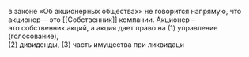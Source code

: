 в законе «Об акционерных обществах» не говорится напрямую, что акционер ─ это [[Собственник]] компании. Акционер –  
это собственник акций, а акция дает право на (1) управление (голосование),  
(2) дивиденды, (3) часть имущества при ликвидаци